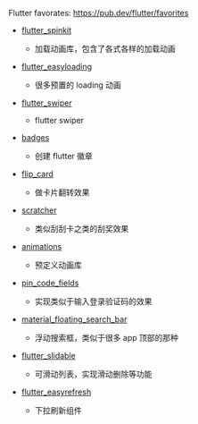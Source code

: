 Flutter favorates: https://pub.dev/flutter/favorites

- [flutter_spinkit](https://pub.dev/packages/flutter_spinkit)
  - 加载动画库，包含了各式各样的加载动画

- [flutter_easyloading](https://pub.dev/packages/flutter_easyloading)
  - 很多预置的 loading 动画

- [flutter_swiper](https://pub.dev/packages/flutter_swiper)
  - flutter swiper 

- [badges](https://pub.dev/packages/badges)
  - 创建 flutter 徽章

- [flip_card](https://pub.dev/packages/flip_card)
  - 做卡片翻转效果

- [scratcher](https://pub.dev/packages/scratcher)
  - 类似刮刮卡之类的刮奖效果

- [animations](https://pub.dev/packages/animations)
  - 预定义动画库

- [pin_code_fields](https://pub.dev/packages/pin_code_fields)
  - 实现类似于输入登录验证码的效果

- [material_floating_search_bar](https://pub.dev/packages/material_floating_search_bar)
  - 浮动搜索框，类似于很多 app 顶部的那种



- [flutter_slidable](https://pub.dev/packages/flutter_slidable)
  - 可滑动列表，实现滑动删除等功能

- [flutter_easyrefresh](https://pub.dev/packages/flutter_easyrefresh)
  - 下拉刷新组件